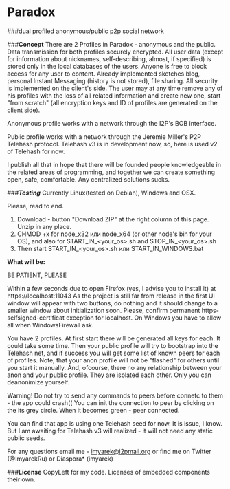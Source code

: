 Paradox
=======
###dual profiled anonymous/public p2p social network

###__Concept__
There are 2 Profiles in Paradox - anonymous and the public. Data transmission for both profiles securely encrypted. All user data (except for information about nicknames, self-describing, almost, if specified) is stored only in the local databases of the users. Anyone is free to block access for any user to content. Already implemented sketches blog, personal Instant Messaging (history is not stored), file sharing. All security is implemented on the client's side. The user may at any time remove any of his profiles with the loss of all related information and create new one, start "from scratch" (all encryption keys and ID of profiles are generated on the client side).

Anonymous profile works with a network through the I2P's BOB interface.

Public profile works with a network through the Jeremie Miller's P2P Telehash protocol. Telehash v3 is in development now, so, here is used v2 of Telehash for now.

I publish all that in hope that there will be founded people knowledgeable in the related areas of programming, and together we can create something open, safe, comfortable. Any centralized solutions sucks.


###___Testing___
Currently Linux(tested on Debian), Windows and OSX.

Please, read to end.

1. Download - button "Download ZIP" at the right column of this page. Unzip in any place.
2. CHMOD +x for node_x32 или node_x64 (or other node's bin for your OS), and also for START_IN_<your_os>.sh and STOP_IN_<your_os>.sh  
3. Then start START_IN_<your_os>.sh или START_IN_WINDOWS.bat


__What will be:__

BE PATIENT, PLEASE

Within a few seconds due to open Firefox (yes, I advise you to install it) at https://localhost:11043 As the project is still far from release in the first UI window will appear with two buttons, do nothing and it should change to a smaller window about initialization soon. Please, confirm permanent https-selfsigned-certificat exception for localhost. On Windows you have to allow all when WindowsFirewall ask. 

You have 2 profiles. At first start there will be generated all keys for each. It could take some time.
Then your public profile will try to bootstrap into the Telehash net, and if success you will get some list of known peers for each of profiles.
Note, that your anon profile will not be "flashed" for others until you start it manually. And, ofcourse, there no any relationship between your anon and your public profile. They are isolated each other. Only you can deanonimize yourself.

Warning! Do not try to send any commands to peers before connetc to them - the app could crash(( You can init the connection to peer by clicking on the its grey circle. When it becomes green - peer connected. 

You can find that app is using one Telehash seed for now. It is issue, I know. But I am awaiting for Telehash v3 will realized - it will not need any static public seeds.

For any questions email me - imyarek@i2pmail.org or find me on Twitter (@ImyarekRu) or Diaspora* (imyarek)


###__License__
CopyLeft for my code. Licenses of embedded components their own.

